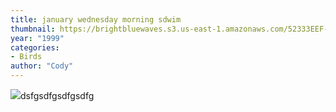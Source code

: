 ```yaml
---
title: january wednesday morning sdwim
thumbnail: https://brightbluewaves.s3.us-east-1.amazonaws.com/52333EEF-4698-4577-B931-014EC56ADD99.jpeg
year: "1999"
categories:
- Birds
author: "Cody"
---
```

![](https://brightbluewaves.s3.us-east-1.amazonaws.com/0C481A7E-7DC7-4260-88F2-57BB6D1E1614.jpeg)dsfgsdfgsdfgsdfg